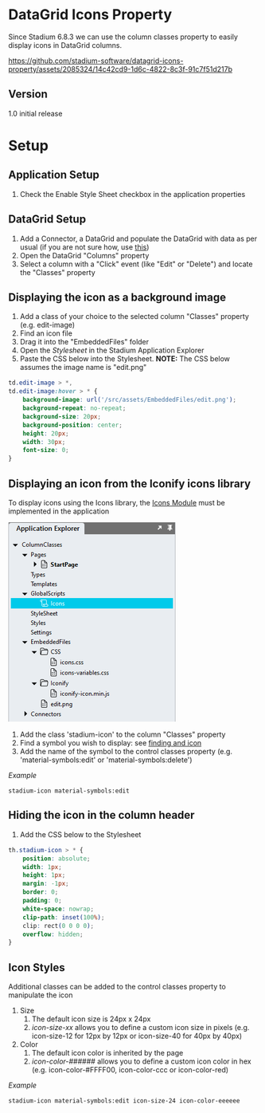 # DataGrid Icons Property

Since Stadium 6.8.3 we can use the column classes property to easily display icons in DataGrid columns. 

https://github.com/stadium-software/datagrid-icons-property/assets/2085324/14c42cd9-1d6c-4822-8c3f-91c7f51d217b

## Version
1.0 initial release

# Setup

## Application Setup
1. Check the Enable Style Sheet checkbox in the application properties

## DataGrid Setup

1. Add a Connector, a DataGrid and populate the DataGrid with data as per usual (if you are not sure how, use [this](https://github.com/stadium-software/samples-database))
2. Open the DataGrid "Columns" property
3. Select a column with a "Click" event (like "Edit" or "Delete") and locate the "Classes" property

## Displaying the icon as a background image

1. Add a class of your choice to the selected column "Classes" property (e.g. edit-image)
2. Find an icon file
3. Drag it into the "EmbeddedFiles" folder
4. Open the _Stylesheet_ in the Stadium Application Explorer
5. Paste the CSS below into the Stylesheet. **NOTE:** The CSS below assumes the image name is "edit.png"

```css
td.edit-image > *,
td.edit-image:hover > * {
    background-image: url('/src/assets/EmbeddedFiles/edit.png');
    background-repeat: no-repeat;
    background-size: 20px;
    background-position: center;
    height: 20px;
    width: 30px;
    font-size: 0;
}
```

## Displaying an icon from the Iconify icons library

To display icons using the Icons library, the [Icons Module](https://github.com/stadium-software/icons) must be implemented in the application

![](images/StadiumDesigner.png)

1. Add the class 'stadium-icon' to the column "Classes" property
2. Find a symbol you wish to display: see [finding and icon](https://github.com/stadium-software/icons?tab=readme-ov-file#finding-an-icon)
3. Add the name of the symbol to the control classes property (e.g. 'material-symbols:edit' or 'material-symbols:delete')

*Example*
```
stadium-icon material-symbols:edit
```

## Hiding the icon in the column header
1. Add the CSS below to the Stylesheet

```css
th.stadium-icon > * {
	position: absolute;
	width: 1px;
	height: 1px;
	margin: -1px;
	border: 0;
	padding: 0;
	white-space: nowrap;
	clip-path: inset(100%);
	clip: rect(0 0 0 0);
	overflow: hidden;
}
```

## Icon Styles

Additional classes can be added to the control classes property to manipulate the icon

1. Size
   1. The default icon size is 24px x 24px
   2. *icon-size-xx* allows you to define a custom icon size in pixels (e.g. icon-size-12 for 12px by 12px or icon-size-40 for 40px by 40px)
2. Color
   1. The default icon color is inherited by the page
   2. *icon-color-######* allows you to define a custom icon color in hex (e.g. icon-color-#FFFF00, icon-color-ccc or icon-color-red)

*Example*
```
stadium-icon material-symbols:edit icon-size-24 icon-color-eeeeee
```
